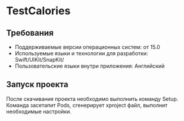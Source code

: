 # TestCalories


## Требования

 - Поддерживаемые версии операционных систем: от 15.0
 - Используемые языки и технологии для разработки: Swift/UIKit/SnapKit/
 - Пользовательские языки внутри приложения: Английский


## Запуск проекта

После скачивания проекта необходимо выполнить команду Setup. Команда засетапит Pods, сгенерирует xproject файл, выполнит необходимые настройки.
